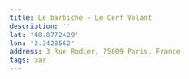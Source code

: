 ```yaml
---
title: Le barbiche - Le Cerf Volant
description: ''
lat: '48.8772429'
lon: '2.3420562'
address: 3 Rue Rodier, 75009 Paris, France
tags: bar
---
```

